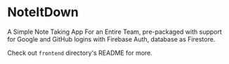 # NoteItDown

A Simple Note Taking App For an Entire Team, pre-packaged with support for Google and GitHub logins with Firebase Auth, database as Firestore.

Check out `frontend` directory's README for more.
